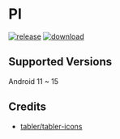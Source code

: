 # PI
[![release](https://img.shields.io/github/v/release/SanmerApps/PI?label=release&color=red)](https://github.com/SanmerApps/PI/releases) [![download](https://shields.io/github/downloads/SanmerApps/PI/total?label=download)](https://github.com/SanmerApps/PI/releases/latest)

## Supported Versions
Android 11 ~ 15

## Credits
 - [tabler/tabler-icons](https://github.com/tabler/tabler-icons.git)
